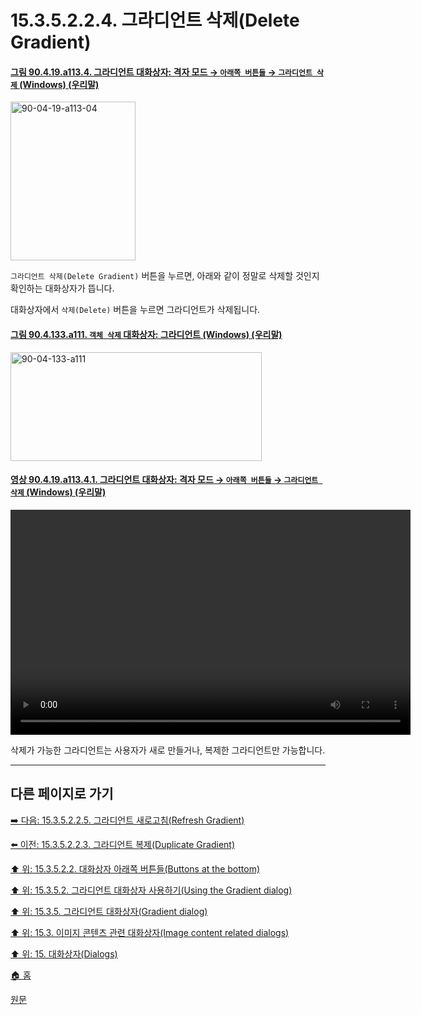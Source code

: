 # 15.3.5.2.2.4. 그라디언트 삭제(Delete Gradient)

<a id="90-04-19-a113-04"></a>

#### [그림 90.4.19.a113.4. 그라디언트 대화상자: 격자 모드 → `아래쪽 버튼들` → `그라디언트 삭제` (Windows) (우리말)](./90-04-0019-gradient.md#90-04-19-a113-04)
<img width="200" height="254" alt="90-04-19-a113-04" src="https://github.com/user-attachments/assets/482dc847-bb8d-496c-8f1b-4bb6f8968266" />

`그라디언트 삭제(Delete Gradient)` 버튼을 누르면, 아래와 같이 정말로 삭제할 것인지 확인하는 대화상자가 뜹니다.

대화상자에서 `삭제(Delete)` 버튼을 누르면 그라디언트가 삭제됩니다.

<a id="90-04-133-a111"></a>

#### [그림 90.4.133.a111. `객체 삭제` 대화상자: 그라디언트 (Windows) (우리말)](./90-04-0133-delete_object.md#90-04-133-a111)
<img width="402" height="174" alt="90-04-133-a111" src="https://github.com/user-attachments/assets/385b8cd4-4bbd-47f4-8b13-1a30262d8bcc" />

<a id="90-04-19-a113-04-01"></a>

#### [영상 90.4.19.a113.4.1. 그라디언트 대화상자: 격자 모드 → `아래쪽 버튼들` → `그라디언트 삭제` (Windows) (우리말)](./90-04-0019-gradient.md#90-04-19-a113-04-01)
<video controls="controls" width="640" height="360" src="https://github.com/user-attachments/assets/859e835f-1133-4790-9e26-0744ef5e3194"></video>

삭제가 가능한 그라디언트는 사용자가 새로 만들거나, 복제한 그라디언트만 가능합니다.

***

## 다른 페이지로 가기

[➡️ 다음: 15.3.5.2.2.5. 그라디언트 새로고침(Refresh Gradient)](./15-03-05-02-02-05-refresh_gradient.md)

[⬅️ 이전: 15.3.5.2.2.3. 그라디언트 복제(Duplicate Gradient)](./15-03-05-02-02-03-duplicate_gradient.md)

[⬆️ 위: 15.3.5.2.2. 대화상자 아래쪽 버튼들(Buttons at the bottom)](./15-03-05-02-02-00-buttons_at_the_bottom.md)

[⬆️ 위: 15.3.5.2. 그라디언트 대화상자 사용하기(Using the Gradient dialog)](./15-03-05-02-00-using_the_gradients_dialog.md)

[⬆️ 위: 15.3.5. 그라디언트 대화상자(Gradient dialog)](./15-03-05-00-gradient_dialog.md)

[⬆️ 위: 15.3. 이미지 콘텐츠 관련 대화상자(Image content related dialogs)](./15-03-00-image-content-related-dialogs.md)

[⬆️ 위: 15. 대화상자(Dialogs)](./15-00-dialogs.md)

[🏠 홈](./00-home.md)

[원문](https://docs.gimp.org/2.10/ko/gimp-gradient-dialog.html#gimp-gradient-dialog-using)